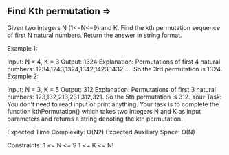 Find Kth permutation  =>
--------------------  



Given two integers N (1<=N<=9) and K. Find the kth permutation sequence of first N natural numbers. Return the answer in string format.

Example 1:

Input: N = 4, K = 3
Output: 1324
Explanation: 
Permutations of first 4 natural numbers:
1234,1243,1324,1342,1423,1432.....
So the 3rd permutation is 1324. 
Example 2:

Input: N = 3, K = 5
Output: 312
Explanation: 
Permutations of first 3 natural numbers:
123,132,213,231,312,321.
So the 5th permutation is 312. 
Your Task:
You don't need to read input or print anything. Your task is to complete the function kthPermutation() which takes two integers N and K as input parameters and returns a string denoting the kth permutation.

Expected Time Complexity: O(N2)
Expected Auxiliary Space: O(N)

Constraints:
1 <= N <= 9
1 <= K <= N!
